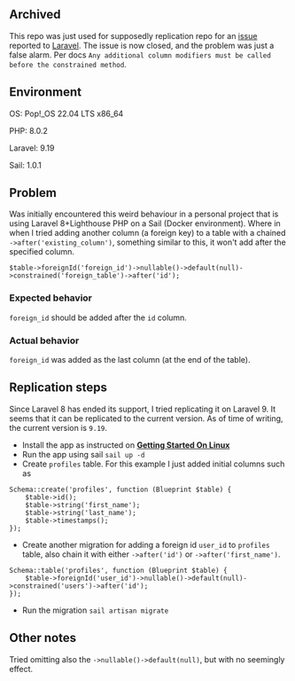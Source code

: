 ## Archived

This repo was just used for supposedly replication repo for an [issue](https://github.com/laravel/framework/issues/45961) reported to [Laravel](https://github.com/laravel/framework). The issue is now closed, and the problem was just a false alarm. Per docs `Any additional column modifiers must be called before the constrained method`.
## Environment

OS: Pop!_OS 22.04 LTS x86_64

PHP: 8.0.2

Laravel: 9.19

Sail: 1.0.1

## Problem

Was initially encountered this weird behaviour in a personal project that is using Laravel 8+Lighthouse PHP on a Sail (Docker environment). Where in when I tried adding another column (a foreign key) to a table with a chained `->after('existing_column')`, something similar to this, it won't add after the specified column.

```
$table->foreignId('foreign_id')->nullable()->default(null)->constrained('foreign_table')->after('id');
```

### Expected behavior
`foreign_id` should be added after the `id` column.

### Actual behavior
`foreign_id` was added as the last column (at the end of the table).

## Replication steps

Since Laravel 8 has ended its support, I tried replicating it on Laravel 9. It seems that it can be replicated to the current version. As of time of writing, the current version is `9.19`.

- Install the app as instructed on [**Getting Started On Linux**](https://laravel.com/docs/8.x/installation#getting-started-on-linux)
- Run the app using sail `sail up -d`
- Create `profiles` table. For this example I just added initial columns such as 

```
Schema::create('profiles', function (Blueprint $table) {
    $table->id();
    $table->string('first_name');
    $table->string('last_name');
    $table->timestamps();
});
```
- Create another migration for adding a foreign id `user_id` to `profiles` table, also chain it with either `->after('id')` or `->after('first_name')`. 
```
Schema::table('profiles', function (Blueprint $table) {
    $table->foreignId('user_id')->nullable()->default(null)->constrained('users')->after('id');
}); 
```
- Run the migration `sail artisan migrate`

## Other notes

Tried omitting also the `->nullable()->default(null)`, but with no seemingly effect.
